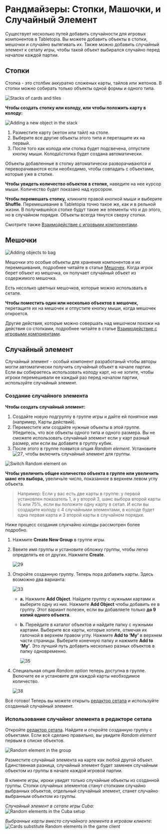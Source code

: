 # Рандмайзеры: Стопки, Машочки, и Случайный Элемент

Существует несколько путей добавить случайности для игровых компонентов в Tabletopia. Вы можете добавить объекты в стопки, мешочки и случайно вытягивать их. Также можно добавить случайный элемент к сетапу игры, чтобы такой объект выбирался случайно перед началом каждой партии.

## Стопки

Стопка - это столбик аккуратно сложеных карты, тайлов или жетонов. В стопки можно собирать только объекты одной формы и одного типа.

![Stacks of cards and tiles](http://help.tabletopia.com/wp-content/uploads/2015/07/stacks.png)

**Чтобы создать стопку или колоду, или чтобы положить карту в колоду:**

![Adding a new object in the stack](http://help.tabletopia.com/wp-content/uploads/2015/07/stack3.png)

1. Разместите карту (жетон или тайл) на столе.
2. Выберите все другие объекты этого типа и перетащите их на первый.
3. После того как колода или стопка будет подсвечена, отпустите кнопку мыши. Колода\стопка будет создана автоматически.

Объекты добавленные в стопку автоматически разворачиваются и переворачиваются если необходимо, чтобы совпадать с объектами, которые уже в стопке.

**Чтобы увидеть количество объектов в стопке,** наведите на нее курсор мыши. Количество будет показано над курсором.

**Чтобы перемешать стопку,** кликните правой кнопкой мыши и выберите **Shuffle**. Перемешивание в Tabletopia точно такое же, как и в рельной жизни. В получившейся стопке будут такие же элементы что и до этого, но в случайном порядке. Объекты всегда тянутся сверху стопки.

Смотрите также [Взаимодействие с игровыми компонентами](../../playground/actions-with-game-objects.md).

## Мешочки

![Adding objects to bag](http://help.tabletopia.com/wp-content/uploads/2015/07/bag12.png)

Мешочки это особые объекты для хранения компонентов и их перемешивания, подробнее читайте в статье [Мешочек](../objects/bag.md). Когда игрок берет объект из мешочка, он получает случайный объект из содержимого мешочка.

Есть несолько цветных мешочков, которые можно использвать в сетапе.

**Чтобы поместить один или несколько объектов в мешочек,** перетащите их на мешочек и отпустите кнопку мыши, когда мешочек откроется.

Другие действия, которые можно совершать над мешочком похожи на действия со стопками, подробнее читайте в статье [Взаимодействие с игровыми компонентами](../../playground/actions-with-game-objects.md).


## Случайный элемент

Случайный элемент - особый компонент разработаный чтобы авторы могли автоматически получить случайный объект в начале партии. Если вы собираетесь использовать колоду карт, но не хотите, чтобы игроки перемешивали ее каждый раз перед началом партии, используйте случайный элемент.

### Создание случайного элемента

**Чтобы создать случайный элемент:**

1. Создайте новую подгруппу в группе игры и дайте ей понятное имя (например, Карты действий).
2. Переместите или создайте нужные объекты в этой группе. Убедитесь, что все объекты одного типа и одного размера. Вы не сможете использовать случайный элемент если у карт разный размер, или если вы добавите в группу кубик.
3. После этого в группе появится опция *Random element*. Установите ![27](http://help.tabletopia.com/wp-content/uploads/2015/06/271.png), чтобы включить случайный элемент для группы.

![Switch Random element on](http://help.tabletopia.com/wp-content/uploads/2015/06/38.png)

**Чтобы увеличить общее количество объекта в группе или увеличить шанс его выбора,** увеличьте число, показанное в верхнем левом углу объекта.

> Например: Если у вас есть две карты в группе: у первой установлен показатель 1, а у второй 3, шанс выбора второй карты ¾ или 75%, если вы положите одну карту в сетап. И если вы создадите колоду с 4 случайными элементами, в колоде будет одна первая карта и 3 второй карты в случайном порядке.

Ниже процесс создания слукчайно колоды рассмотрен более подробно.

1. Нажмите **Create New Group** в группе игры.
2. Ввеите имя группы и установите обложку группы, чтобы легко определять ее от других. Нажмите **Create**.

    ![29](http://help.tabletopia.com/wp-content/uploads/2015/06/291.png)

3. Откройте созданную группу. Теперь пора добавить карты. Здесь возможно два варианта:
    
    ![33](http://help.tabletopia.com/wp-content/uploads/2015/06/331.png)

    * **a.** Нажмите **Add Object**. Найдите группу с нужными картами и выберите одну из них. Нажмите **Add Object** чтобы добавить ее в группу. Этот вариант полезен, если вы добавляете только **до 9 копий одного объекта**.

    * **b.** Перейдите в каталог объектов и найдите папку с нужными картами. Выберите все карты, которые хотите, отмечая их галочкой в верхнем правом углу. Нажмите **Add to ‘My’** в верхнем части страницы. Выберите конечную папку и нажмите **Add to ‘My’**. Это лучший путь добавить несколько разных объектов в папку одновременно.
    
        ![35](http://help.tabletopia.com/wp-content/uploads/2015/06/351.png)

4. Специальная опция *Random option* теперь доступна в группе. Включите ее и установите для каждой карты необходимое количество.
    
    ![38](http://help.tabletopia.com/wp-content/uploads/2015/06/38.png)

Всё готово! Теперь вы можете открыть [редактор сетапа](../games/game-setups.md) и используйте созданный случайный элемент.

### Использование случайног элемента в редакторе сетапа

Откройте [редактор сетапа](../games/game-setups.md). Найдите и откройте созданную группу с объектами. Если всё сделано правильно, вы увидите *Random element* первым в списке объектов.

![Random element in the group](http://help.tabletopia.com/wp-content/uploads/2015/07/random2.png)

Разместите случайный элемента на карте как любой другой объект. Единственная разница, случайный элемент будет заменен случайным объектом из группы в начале каждой игровой партии.

В клиенте игры, ироки увидят только случайные объекты из созданной группы. Стопки случайных элементов станут стопками случайно выбранных объектов, отдельный случайный элемент, станет случайно выбранным объектом из группы.

*Случайный элемент в сетапе игры Cuba:*
![Random elements in the Cuba setup](http://help.tabletopia.com/wp-content/uploads/2015/07/random1.png)

*Выбранные карты вместо случайного элемента в игровом клиенте:*
![Cards substitute Random elements in the game client](http://help.tabletopia.com/wp-content/uploads/2015/07/random3.png)